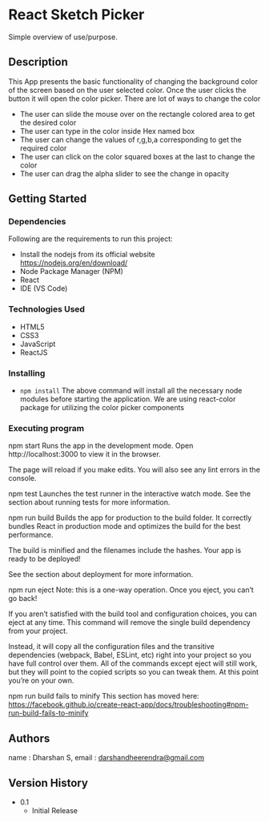 
# React Sketch Picker

Simple overview of use/purpose.

## Description

This App presents the basic functionality of changing the background color of the screen based on the user selected color. Once the user clicks the button it will open the color picker. There are lot of ways to change the color
* The user can slide the mouse over on the rectangle colored area to get the desired color
* The user can type in the color inside Hex named box
* The user can change the values of r,g,b,a corresponding to get the required color
* The user can click on the color squared boxes at the last to change the color
* The user can drag the alpha slider to see the change in opacity

## Getting Started

### Dependencies

Following are the requirements to run this project:
* Install the nodejs from its official website https://nodejs.org/en/download/
* Node Package Manager (NPM)
* React
* IDE (VS Code)

### Technologies Used
* HTML5
* CSS3
* JavaScript
* ReactJS

### Installing

* `npm install`
The above command will install all the necessary node modules before starting the application.
We are using react-color package for utilizing the color picker components

### Executing program

npm start
Runs the app in the development mode.
Open http://localhost:3000 to view it in the browser.

The page will reload if you make edits.
You will also see any lint errors in the console.

npm test
Launches the test runner in the interactive watch mode.
See the section about running tests for more information.

npm run build
Builds the app for production to the build folder.
It correctly bundles React in production mode and optimizes the build for the best performance.

The build is minified and the filenames include the hashes.
Your app is ready to be deployed!

See the section about deployment for more information.

npm run eject
Note: this is a one-way operation. Once you eject, you can’t go back!

If you aren’t satisfied with the build tool and configuration choices, you can eject at any time. This command will remove the single build dependency from your project.

Instead, it will copy all the configuration files and the transitive dependencies (webpack, Babel, ESLint, etc) right into your project so you have full control over them. All of the commands except eject will still work, but they will point to the copied scripts so you can tweak them. At this point you’re on your own.

npm run build fails to minify
This section has moved here: https://facebook.github.io/create-react-app/docs/troubleshooting#npm-run-build-fails-to-minify

## Authors

name : Dharshan S,
email : darshandheerendra@gmail.com

## Version History
* 0.1
    * Initial Release
